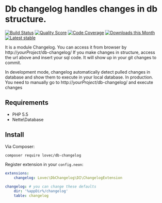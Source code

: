 # Db changelog handles changes in db structure.

[![Build Status](https://img.shields.io/travis/lovec/DbChangelog/tests.svg?style=flat-square)](https://travis-ci.org/lovec/DbChangelog)
[![Quality Score](https://img.shields.io/scrutinizer/g/lovec/DbChangelog.svg?style=flat-square)](https://scrutinizer-ci.com/g/lovec/DbChangelog)
[![Code Coverage](https://img.shields.io/scrutinizer/coverage/g/lovec/DbChangelog.svg?style=flat-square)](https://scrutinizer-ci.com/g/lovec/DbChangelog)
[![Downloads this Month](https://img.shields.io/packagist/dm/lovec/db-changelog.svg?style=flat-square)](https://packagist.org/packages/lovec/db-changelog)
[![Latest stable](https://img.shields.io/packagist/v/lovec/db-changelog.svg?style=flat-square)](https://packagist.org/packages/lovec/db-changelog)


It is a module Changelog. You can access it from browser by http://*yourProject*/db-changelog/
If you make changes in structure, access the url above and insert your sql code.
It will show up in your git changes to commit.

In development mode, changelog automatically detect pulled changes in database and show them to execute in
your local database.
In production. You need to manually go to http://*yourProject*/db-changelog/ and execute changes


## Requirements

- PHP 5.5
- Nette\Database


## Install

Via Composer:

```sh
composer require lovec/db-changelog
```

Register extension in your `config.neon`:

```yaml
extensions:
	changelog: Lovec\DbChangelog\DI\ChangelogExtension

changelog: # you can change these defaults
    dir: '%appDir%/changelog'
    table: changelog
```
